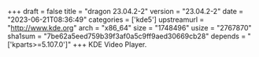 +++
draft = false
title = "dragon 23.04.2-2"
version = "23.04.2-2"
date = "2023-06-21T08:36:49"
categories = ['kde5']
upstreamurl = "http://www.kde.org"
arch = "x86_64"
size = "1748496"
usize = "2767870"
sha1sum = "7be62a5eed759b39f3af0a5c9ff9aed30669cb28"
depends = "['kparts>=5.107.0']"
+++
KDE Video Player.